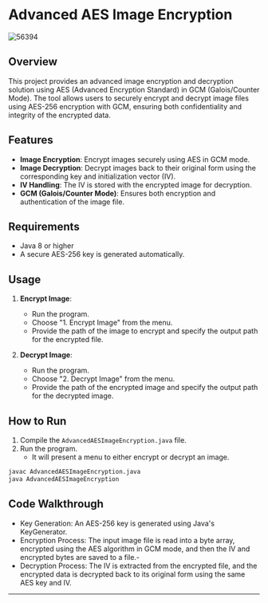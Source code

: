 # Advanced AES Image Encryption
![56394](https://github.com/user-attachments/assets/958df903-0591-4dbb-99be-4b9ae12093ad)

## Overview
This project provides an advanced image encryption and decryption solution using AES (Advanced Encryption Standard) in GCM (Galois/Counter Mode). The tool allows users to securely encrypt and decrypt image files using AES-256 encryption with GCM, ensuring both confidentiality and integrity of the encrypted data.

## Features
- **Image Encryption**: Encrypt images securely using AES in GCM mode.
- **Image Decryption**: Decrypt images back to their original form using the corresponding key and initialization vector (IV).
- **IV Handling**: The IV is stored with the encrypted image for decryption.
- **GCM (Galois/Counter Mode)**: Ensures both encryption and authentication of the image file.

## Requirements
- Java 8 or higher
- A secure AES-256 key is generated automatically.

## Usage
1. **Encrypt Image**: 
   - Run the program.
   - Choose "1. Encrypt Image" from the menu.
   - Provide the path of the image to encrypt and specify the output path for the encrypted file.
   
2. **Decrypt Image**:
   - Run the program.
   - Choose "2. Decrypt Image" from the menu.
   - Provide the path of the encrypted image and specify the output path for the decrypted image.

## How to Run
1. Compile the `AdvancedAESImageEncryption.java` file.
2. Run the program.
   - It will present a menu to either encrypt or decrypt an image.

```bash
javac AdvancedAESImageEncryption.java
java AdvancedAESImageEncryption
```

## Code Walkthrough
- Key Generation: An AES-256 key is generated using Java's KeyGenerator.
- Encryption Process: The input image file is read into a byte array, encrypted using the AES algorithm in GCM mode, and then the IV and encrypted bytes are saved to a file.- 
- Decryption Process: The IV is extracted from the encrypted file, and the encrypted data is decrypted back to its original form using the same AES key and IV.
---
